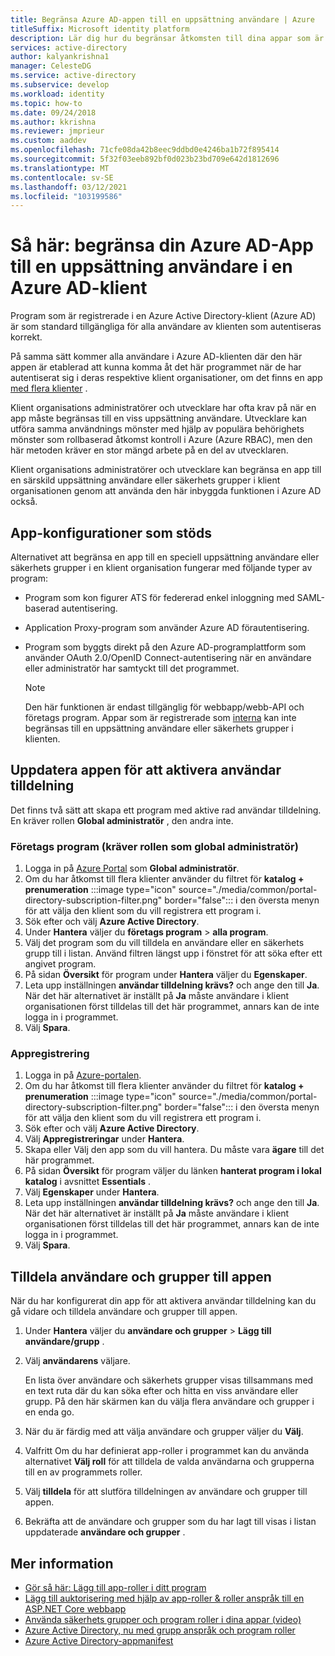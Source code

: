 ```yaml
---
title: Begränsa Azure AD-appen till en uppsättning användare | Azure
titleSuffix: Microsoft identity platform
description: Lär dig hur du begränsar åtkomsten till dina appar som är registrerade i Azure AD till en vald uppsättning användare.
services: active-directory
author: kalyankrishna1
manager: CelesteDG
ms.service: active-directory
ms.subservice: develop
ms.workload: identity
ms.topic: how-to
ms.date: 09/24/2018
ms.author: kkrishna
ms.reviewer: jmprieur
ms.custom: aaddev
ms.openlocfilehash: 71cfe08da42b8eec9ddbd0e4246ba1b72f895414
ms.sourcegitcommit: 5f32f03eeb892bf0d023b23bd709e642d1812696
ms.translationtype: MT
ms.contentlocale: sv-SE
ms.lasthandoff: 03/12/2021
ms.locfileid: "103199586"
---
```

# <a name="how-to-restrict-your-azure-ad-app-to-a-set-of-users-in-an-azure-ad-tenant"></a>Så här: begränsa din Azure AD-App till en uppsättning användare i en Azure AD-klient

Program som är registrerade i en Azure Active Directory-klient (Azure AD) är som standard tillgängliga för alla användare av klienten som autentiseras korrekt.

På samma sätt kommer alla användare i Azure AD-klienten där den här appen är etablerad att kunna komma åt det här programmet när de har autentiserat sig i deras respektive klient organisationer, om det finns en app [med flera klienter](howto-convert-app-to-be-multi-tenant.md) .

Klient organisations administratörer och utvecklare har ofta krav på när en app måste begränsas till en viss uppsättning användare. Utvecklare kan utföra samma användnings mönster med hjälp av populära behörighets mönster som rollbaserad åtkomst kontroll i Azure (Azure RBAC), men den här metoden kräver en stor mängd arbete på en del av utvecklaren.

Klient organisations administratörer och utvecklare kan begränsa en app till en särskild uppsättning användare eller säkerhets grupper i klient organisationen genom att använda den här inbyggda funktionen i Azure AD också.

## <a name="supported-app-configurations"></a>App-konfigurationer som stöds

Alternativet att begränsa en app till en speciell uppsättning användare eller säkerhets grupper i en klient organisation fungerar med följande typer av program:

- Program som kon figurer ATS för federerad enkel inloggning med SAML-baserad autentisering.
- Application Proxy-program som använder Azure AD förautentisering.
- Program som byggts direkt på den Azure AD-programplattform som använder OAuth 2.0/OpenID Connect-autentisering när en användare eller administratör har samtyckt till det programmet.

     > [!NOTE]
     > Den här funktionen är endast tillgänglig för webbapp/webb-API och företags program. Appar som är registrerade som [interna](./quickstart-register-app.md) kan inte begränsas till en uppsättning användare eller säkerhets grupper i klienten.

## <a name="update-the-app-to-enable-user-assignment"></a>Uppdatera appen för att aktivera användar tilldelning

Det finns två sätt att skapa ett program med aktive rad användar tilldelning. En kräver rollen **Global administratör** , den andra inte.

### <a name="enterprise-applications-requires-the-global-administrator-role"></a>Företags program (kräver rollen som global administratör)

1. Logga in på <a href="https://portal.azure.com/" target="_blank">Azure Portal</a> som **Global administratör**.
1. Om du har åtkomst till flera klienter använder du filtret för **katalog + prenumeration** :::image type="icon" source="./media/common/portal-directory-subscription-filter.png" border="false"::: i den översta menyn för att välja den klient som du vill registrera ett program i.
1. Sök efter och välj **Azure Active Directory**.
1. Under **Hantera** väljer du **företags program**  >  **alla program**.
1. Välj det program som du vill tilldela en användare eller en säkerhets grupp till i listan. 
    Använd filtren längst upp i fönstret för att söka efter ett angivet program.
1. På sidan **Översikt** för program under **Hantera** väljer du **Egenskaper**.
1. Leta upp inställningen **användar tilldelning krävs?** och ange den till **Ja**. När det här alternativet är inställt på **Ja** måste användare i klient organisationen först tilldelas till det här programmet, annars kan de inte logga in i programmet.
1. Välj **Spara**.

### <a name="app-registration"></a>Appregistrering

1. Logga in på <a href="https://portal.azure.com/" target="_blank">Azure-portalen</a>.
1. Om du har åtkomst till flera klienter använder du filtret för **katalog + prenumeration** :::image type="icon" source="./media/common/portal-directory-subscription-filter.png" border="false"::: i den översta menyn för att välja den klient som du vill registrera ett program i.
1. Sök efter och välj **Azure Active Directory**.
1. Välj **Appregistreringar** under **Hantera**.
1. Skapa eller Välj den app som du vill hantera. Du måste vara **ägare** till det här programmet.
1. På sidan **Översikt** för program väljer du länken **hanterat program i lokal katalog** i avsnittet **Essentials** .
1. Välj **Egenskaper** under **Hantera**.
1. Leta upp inställningen **användar tilldelning krävs?** och ange den till **Ja**. När det här alternativet är inställt på **Ja** måste användare i klient organisationen först tilldelas till det här programmet, annars kan de inte logga in i programmet.
1. Välj **Spara**.

## <a name="assign-users-and-groups-to-the-app"></a>Tilldela användare och grupper till appen

När du har konfigurerat din app för att aktivera användar tilldelning kan du gå vidare och tilldela användare och grupper till appen.

1. Under **Hantera** väljer du **användare och grupper**  >  **Lägg till användare/grupp** .
1. Välj **användarens** väljare. 

     En lista över användare och säkerhets grupper visas tillsammans med en text ruta där du kan söka efter och hitta en viss användare eller grupp. På den här skärmen kan du välja flera användare och grupper i en enda go.

1. När du är färdig med att välja användare och grupper väljer du **Välj**.
1. Valfritt Om du har definierat app-roller i programmet kan du använda alternativet **Välj roll** för att tilldela de valda användarna och grupperna till en av programmets roller. 
1. Välj **tilldela** för att slutföra tilldelningen av användare och grupper till appen. 
1. Bekräfta att de användare och grupper som du har lagt till visas i listan uppdaterade **användare och grupper** .

## <a name="more-information"></a>Mer information

- [Gör så här: Lägg till app-roller i ditt program](./howto-add-app-roles-in-azure-ad-apps.md)
- [Lägg till auktorisering med hjälp av app-roller & roller anspråk till en ASP.NET Core webbapp](https://github.com/Azure-Samples/active-directory-aspnetcore-webapp-openidconnect-v2/tree/master/5-WebApp-AuthZ/5-1-Roles)
- [Använda säkerhets grupper och program roller i dina appar (video)](https://www.youtube.com/watch?v=LRoc-na27l0)
- [Azure Active Directory, nu med grupp anspråk och program roller](https://techcommunity.microsoft.com/t5/Azure-Active-Directory-Identity/Azure-Active-Directory-now-with-Group-Claims-and-Application/ba-p/243862)
- [Azure Active Directory-appmanifest](./reference-app-manifest.md)

